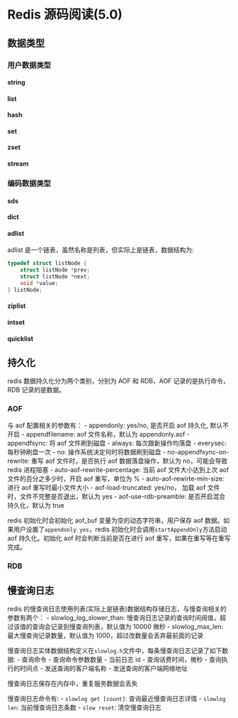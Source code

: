 # Redis 源码阅读(5.0)

## 数据类型

### 用户数据类型

#### string

#### list

#### hash

#### set

#### zset

#### stream

### 编码数据类型

#### sds

#### dict

#### adlist

adlist 是一个链表，虽然名称是列表，但实际上是链表，数据结构为:

```c
typedef struct listNode {
    struct listNode *prev;
    struct listNode *next;
    void *value;
} listNode;
```

#### ziplist

#### intset

#### quicklist


## 持久化

redis 数据持久化分为两个类别，分别为 AOF 和 RDB，AOF 记录的是执行命令，RDB 记录的是数据。

### AOF

与 aof 配置相关的参数有：
    - appendonly: yes/no, 是否开启 aof 持久化, 默认不开启
    - appendfilename: aof 文件名称，默认为 appendonly.aof
    - appendfsync: 将 aof 文件刷到磁盘
      - always: 每次跟新操作均落盘
      - everysec: 每秒钟刷盘一次
      - no: 操作系统决定何时将数据刷到磁盘
    - no-appendfsync-on-rewrite: 重写 aof 文件时，是否执行 aof 数据落盘操作，默认为 no，可能会导致 redis 进程阻塞
    - auto-aof-rewrite-percentage: 当前 aof 文件大小达到上次 aof 文件的百分之多少时，开启 aof 重写，单位为 %
    - auto-aof-rewirte-min-size: 进行 aof 重写时最小文件大小
    - aof-load-truncated: yes/no， 加载 aof 文件时，文件不完整是否退出，默认为 yes
    - aof-use-rdb-preamble: 是否开启混合持久化，默认为 true

redis 初始化时会初始化 aof_buf 变量为空的动态字符串，用户保存 aof 数据。如果用户设置了`appendonly yes`，redis 初始化时会调用`startAppendOnly`方法启动 aof 持久化。初始化 aof 时会判断当前是否在进行 aof 重写，如果在重写等在重写完成。 

### RDB
## 慢查询日志

redis 的慢查询日志使用列表(实际上是链表)数据结构存储日志，与慢查询相关的参数有两个：
    - slowlog_log_slower_than: 慢查询日志记录的查询时间阀值，超过该值的查询会记录到慢查询列表，默认值为 10000 微秒
    - slowlog_max_len: 最大慢查询记录数量，默认值为 1000，超过改数量会丢弃最前面的记录

慢查询日志实体数据结构定义在`slowlog.h`文件中，每条慢查询日志记录了如下数据:
    - 查询命令
    - 查询命令参数数量
    - 当前日志 id
    - 查询话费时间，微秒
    - 查询执行的时间点
    - 发送查询的客户端名称
    - 发送查询的客户端网络地址

慢查询日志保存在内存中，重复服务数据会丢失

慢查询日志命令有:
    - `slowlog get [count]`: 查询最近慢查询日志详情
    - `slowlog len`: 当前慢查询日志条数
    - `slow reset`: 清空慢查询日志